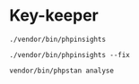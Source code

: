 
# Key-keeper

```
./vendor/bin/phpinsights
```

```
./vendor/bin/phpinsights --fix
```

```
vendor/bin/phpstan analyse
```
